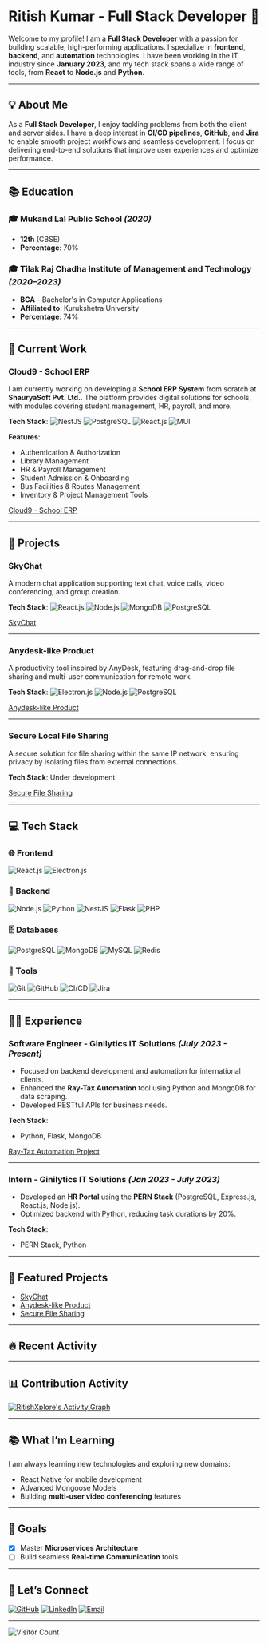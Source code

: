 # Ritish Kumar - Full Stack Developer 🚀

Welcome to my  profile! I am a **Full Stack Developer** with a passion for building scalable, high-performing applications. I specialize in **frontend**, **backend**, and **automation** technologies. I have been working in the IT industry since **January 2023**, and my tech stack spans a wide range of tools, from **React** to **Node.js** and **Python**.

---

## 💡 About Me

As a **Full Stack Developer**, I enjoy tackling problems from both the client and server sides. I have a deep interest in **CI/CD pipelines**, **GitHub**, and **Jira** to enable smooth project workflows and seamless development. I focus on delivering end-to-end solutions that improve user experiences and optimize performance.

---

## 📚 Education

### 🎓 **Mukand Lal Public School** _(2020)_
- **12th** (CBSE)
- **Percentage**: 70%

### 🎓 **Tilak Raj Chadha Institute of Management and Technology** _(2020–2023)_
- **BCA** - Bachelor's in Computer Applications
- **Affiliated to**: Kurukshetra University
- **Percentage**: 74%

---

## 🚀 Current Work

### **Cloud9 - School ERP**  
I am currently working on developing a **School ERP System** from scratch at **ShauryaSoft Pvt. Ltd.**. The platform provides digital solutions for schools, with modules covering student management, HR, payroll, and more.

**Tech Stack**:
![NestJS](https://img.shields.io/badge/NestJS-Framework-yellow)
![PostgreSQL](https://img.shields.io/badge/PostgreSQL-Database-blue)
![React.js](https://img.shields.io/badge/React.js-Frontend_Library-blue)
![MUI](https://img.shields.io/badge/MUI-UI_Library-blue)

**Features**:
- Authentication & Authorization
- Library Management
- HR & Payroll Management
- Student Admission & Onboarding
- Bus Facilities & Routes Management
- Inventory & Project Management Tools

[Cloud9 - School ERP](https://www.shauryasoft.com/)

---

## 🧪 Projects

### **SkyChat**  
A modern chat application supporting text chat, voice calls, video conferencing, and group creation.

**Tech Stack**:
![React.js](https://img.shields.io/badge/React.js-Frontend_Library-blue)
![Node.js](https://img.shields.io/badge/Node.js-Backend_Environment-green)
![MongoDB](https://img.shields.io/badge/MongoDB-Database-green)
![PostgreSQL](https://img.shields.io/badge/PostgreSQL-Database-blue)

[SkyChat](https://github.com/RitishXplore/skychat)

---

### **Anydesk-like Product**  
A productivity tool inspired by AnyDesk, featuring drag-and-drop file sharing and multi-user communication for remote work.

**Tech Stack**:
![Electron.js](https://img.shields.io/badge/Electron.js-Framework-purple)
![Node.js](https://img.shields.io/badge/Node.js-Backend_Environment-green)
![PostgreSQL](https://img.shields.io/badge/PostgreSQL-Database-blue)

[Anydesk-like Product](https://github.com/RitishXplore/anydesk-clone)

---

### **Secure Local File Sharing**  
A secure solution for file sharing within the same IP network, ensuring privacy by isolating files from external connections.

**Tech Stack**: Under development

[Secure File Sharing](https://github.com/RitishXplore/secure-file-sharing)

---

## 💻 Tech Stack

### 🌐 Frontend
![React.js](https://img.shields.io/badge/React.js-Frontend_Library-blue) ![Electron.js](https://img.shields.io/badge/Electron.js-Framework-purple)

### 🔧 Backend
![Node.js](https://img.shields.io/badge/Node.js-Backend_Environment-green) ![Python](https://img.shields.io/badge/Python-Backend_Language-blue) ![NestJS](https://img.shields.io/badge/NestJS-Framework-yellow) ![Flask](https://img.shields.io/badge/Flask-Framework-red) ![PHP](https://img.shields.io/badge/PHP-Language-blue)

### 🗄️ Databases
![PostgreSQL](https://img.shields.io/badge/PostgreSQL-Database-blue) ![MongoDB](https://img.shields.io/badge/MongoDB-Database-green) ![MySQL](https://img.shields.io/badge/MySQL-Database-black) ![Redis](https://img.shields.io/badge/Redis-Database-red)

### 🔄 Tools
![Git](https://img.shields.io/badge/Git-Version_Control-orange) ![GitHub](https://img.shields.io/badge/GitHub-Code_Hosting-blue) ![CI/CD](https://img.shields.io/badge/CI/CD-Pipeline-green) ![Jira](https://img.shields.io/badge/Jira-Project_Management-lightblue)

---

## 👨‍💻 Experience

### **Software Engineer - Ginilytics IT Solutions** _(July 2023 - Present)_
- Focused on backend development and automation for international clients.
- Enhanced the **Ray-Tax Automation** tool using Python and MongoDB for data scraping.
- Developed RESTful APIs for business needs.

**Tech Stack**:
- Python, Flask, MongoDB

[Ray-Tax Automation Project](https://ginilytics.com)

---

### **Intern - Ginilytics IT Solutions** _(Jan 2023 - July 2023)_
- Developed an **HR Portal** using the **PERN Stack** (PostgreSQL, Express.js, React.js, Node.js).
- Optimized backend with Python, reducing task durations by 20%.

**Tech Stack**:
- PERN Stack, Python

---

## 📂 Featured Projects

- [SkyChat](https://github.com/RitishXplore/skychat)
- [Anydesk-like Product](https://github.com/RitishXplore/anydesk-clone)
- [Secure File Sharing](https://github.com/RitishXplore/secure-file-sharing)

---

## 🔥 Recent Activity

<!--START_SECTION:activity-->
<!--END_SECTION:activity-->

---

## 📊 Contribution Activity

[![RitishXplore's Activity Graph](https://github-readme-activity-graph.vercel.app/graph?username=RitishXplore&theme=react-dark)](https://github.com/ashutosh00710/github-readme-activity-graph)

---

## 📚 What I’m Learning

I am always learning new technologies and exploring new domains:
- React Native for mobile development
- Advanced Mongoose Models
- Building **multi-user video conferencing** features

---

## 🌟 Goals

- [x] Master **Microservices Architecture**
- [ ] Build seamless **Real-time Communication** tools

---

## 👋 Let’s Connect

[![GitHub](https://img.shields.io/badge/GitHub-RitishXplore-black?style=for-the-badge&logo=github)](https://github.com/RitishXplore) [![LinkedIn](https://img.shields.io/badge/LinkedIn-Ritish%20Kumar-blue?style=for-the-badge&logo=linkedin)](https://www.linkedin.com/in/ritish-kumar-4029971b7) [![Email](https://img.shields.io/badge/Email-ritishup07%40gmail.com-c14438?style=for-the-badge&logo=gmail)](mailto:ritishup07@gmail.com)

---

![Visitor Count](https://komarev.com/ghpvc/?username=RitishXplore&style=flat-square&color=blue)
